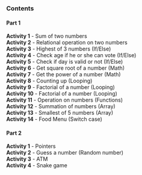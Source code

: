 ### Contents  
#### Part 1  
**Activity 1** -  Sum of two numbers  
**Activity 2** - Relational operation on two numbers  
**Activity 3** - Highest of 3 numbers (If/Else)  
**Activity 4** - Check age if he or she can vote (If/Else)  
**Activity 5** - Check if day is valid or not (If/Else)   
**Activity 6** - Get square root of a number (Math)  
**Activity 7** - Get the power of a number (Math)  
**Activity 8** - Counting up (Looping)  
**Activity 9** - Factorial of a number (Looping)  
**Activity 10** - Factorial of a number (Looping)  
**Activity 11** - Operation on numbers (Functions)  
**Activity 12** - Summation of numbers (Array)  
**Activity 13** - Smallest of 5 numbers (Array)  
**Activity 14** - Food Menu (Switch case)  
#### Part 2  
**Activity 1** - Pointers  
**Activity 2** - Guess a number (Random number)  
**Activity 3** - ATM  
**Activity 4** - Snake game  

